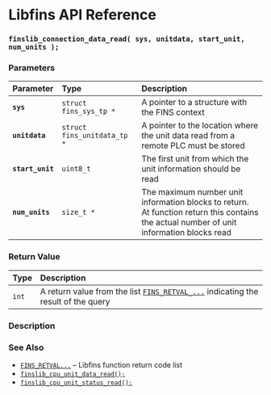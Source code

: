 # Libfins API Reference

### `finslib_connection_data_read( sys, unitdata, start_unit, num_units );`

### Parameters

| Parameter | Type | Description |
| :--- | :--- | :--- |
|**`sys`**|`struct fins_sys_tp *`|A pointer to a structure with the FINS context|
|**`unitdata`**|`struct fins_unitdata_tp *`|A pointer to the location where the unit data read from a remote PLC must be stored|
|**`start_unit`**|`uint8_t`|The first unit from which the unit information should be read|
|**`num_units`**|`size_t *`|The maximum number unit information blocks to return. At function return this contains the actual number of unit information blocks read|

### Return Value

| Type | Description |
| :--- | :--- |
|`int`|A return value from the list [`FINS_RETVAL_...`](fins_retval.md) indicating the result of the query|

### Description

### See Also

* [`FINS_RETVAL...`](fins_retval.md) &ndash; Libfins function return code list
* [`finslib_cpu_unit_data_read();`](finslib_cpu_unit_data_read.md)
* [`finslib_cpu_unit_status_read();`](finslib_cpu_unit_status_read.md)
